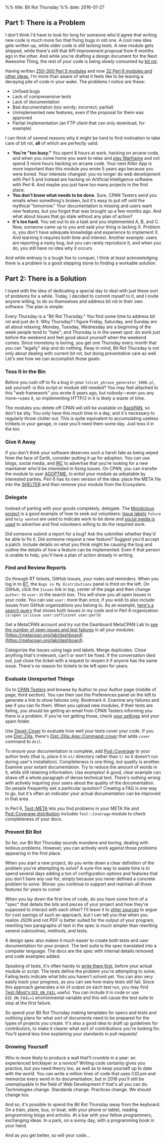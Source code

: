 %% title: Bit Rot Thursday
%% date: 2016-01-27

## Part 1: There is a Problem

I don't think I'd have to look for long for someone who'd agree that writing new code is much more fun that fixing bugs in old one. A cool new idea gets written up, while older code is still lacking tests. A new module gets shipped, while there's still that API improvement proposal from 6 months ago in the other. And while you're drafting a design document for the Next Awesome Thing, the rest of your code is being slowly consumed by [bit rot](https://en.wikipedia.org/wiki/Software_rot).

Having written [250–300 Perl 5 modules](http://backpan.perl.org/authors/id/Z/ZO/ZOFFIX/) and now [32 Perl 6 modules and other ideas](https://github.com/search?utf8=%E2%9C%93&q=user%3Azoffixznet+perl6&type=Repositories&ref=searchresults), I'm more than aware of what it feels like to be leaving a decaying pile of code in your wake. The problems I notice are these:

* Unfixed bugs
* Lack of compresensive tests
* Lack of documentation
* Bad documentation (too wordy; incorrect; partial)
* Unimplemented new features, even if the proposal for them was approved
* Partial implementation (an FTP client that can only download, for example)

I can think of several reasons why it might be hard to find motivation to take care of bit rot, **all** of which are perfectly valid:

* **You're "too busy."** You spent 8 hours at work, hacking on arcane code, and when you come home you want to relax and [play Warframe](http://warframe.com/) and not spend 3 more hours hacking on arcane code. Your next *Killer App* is more important than this module you wrote 5 years ago because you were bored. Your interests changed: you no longer do web development with Perl 5 and instead are hacking on Artificial Intelligence software with Perl 6. And maybe you just have too many projects in the first place.
* **You don't know what needs to be done.** Sure, CPAN Testers send you emails when something's broken, but it's easy to put off until the mythical "tomorrow." Your documentation is missing and users want new features, but you forgot that was brought up a few months ago. And what about Issues that go stale without any plan of action?
* **It's too hard.** You set out to do a task and you implemented A, B, and C. Now, someone came up to you and said your thing is lacking X. Problem is, you don't have adequate knowledge and experience to implement X. And learning it requires both time and interest. Another example: users are reporting a nasty bug, but you can rarely reproduce it, and when you do, you still have no idea why it occurs.

And while entropy is a tough foe to conquer, I think at least acknowledging there is a problem is a good stepping stone to finding a workable solution.

## Part 2: There is a Solution

I toyed with the idea of dedicating a special day to deal with just these sort of problems for a while. Today, I decided to commit myself to it, and I invite anyone willing, to do so themselves and address bit rot in their own software. The plan is simple:

Every Thursday is a "Bit Rot Thursday." You find some time to address bit rot and just do it. Why Thursday? I figure Friday, Saturday, and Sunday are all about relaxing; Monday, Tuesday, Wednesday are a beginning of the week people tend to "hate"; and Thursday is in the sweet spot: do work just before the weekend and feel good about yourself when the weekend comes. Since monotony is boring, you get one Thursday every month that you can "legally" skip and do nothing. Keep in mind, Bit Rot Thursday is not only about dealing with current bit rot, but doing preventative care as well. Let's see how we can accomplish those goals:

### Toss It in the Bin

Before you rush off to fix a bug in your `lolcat_phrase_generator_5000.pl`, ask yourself: is this script or module still needed? You may feel attached to this "web framework" you wrote 8 years ago, but nobody—even you any more—uses it, so implementing HTTP/2 in it is likely a waste of time.

The modules you delete off CPAN will still be available on [BackPAN](http://backpan.perl.org/), so don't be shy. You only have this much time in a day, and it's necessary to regularly throw clutter out. This is quite equivalent to accumulating useless trinkets in your garage, in case you'll need them some day. Just toss it in the bin.

### Give It Away

If you don't think your software deserves such a harsh fate as being wiped from the face of Earth, consider putting it up for adoption. You can use blogs, social media, and <abbr style="border-bottom: 1px dotted #666" title="Internet Relay Chat">IRC</abbr> to advertise that you're looking for a new maintainer who'd be interested in fixing issues. On CPAN, you can transfer the module to user [ADOPTME](https://metacpan.org/author/ADOPTME), to enlist your module as adoptable by interested parties. Perl 6 has its own version of the idea: place the META file into the [SHELTER](https://github.com/perl6/mu/tree/master/misc/SHELTER) and then remove your module from the Ecosystem.

### Delegate

Instead of parting with your goods completely, delegate. The [Mojolicious project](http://mojolicious.org/) is a good example of how to seek out volunteers: [Issue labels](https://github.com/kraih/mojo/issues?utf8=%E2%9C%93&q=is%3Aissue+label%3Afuture+) `future` and `help wanted` are used to indicate work to be done and [social media is used](https://twitter.com/kraih/status/671414334346665986) to advertise and find volunteers willing to do the required work.

Did someone submit a report for a bug? Ask the submitter whether they'd be able to fix it. Did someone request a new feature? Suggest you'd accept a patch. Include details on what you think might be causing the bug and outline the details of how a feature can be implemented. Even if that person is unable to help, you'll have a plan of action already in writing.

### Find and Review Reports

Go through RT tickets, GitHub Issues, your notes and reminders. When you log in to [RT](https://rt.cpan.org/), the `Bugs in My Distributions` panel is third on the left. On GitHub, click the `Issues` link in top, center of the page and then change `author:` to `user:` in the search box. This will show you all open Issues in your code. You can use `user:` more than once, if you wish to also include issues from GitHub organizations you belong to. As an example, [here's a search query](https://github.com/issues?utf8=%E2%9C%93&q=is%3Aopen+is%3Aissue+user%3Azoffixznet+user%3Aperl6+) that shows both Issues in my code and in Perl 6 organization: `is:open is:issue user:zoffixznet user:perl6`

Get a MetaCPAN account and try out the Dashboard MetaCPAN Lab to [see the number of open issues and test failures](http://i.imgur.com/P5WBJWE.png) in all your modules: [https://metacpan.org/lab/dashboard](https://metacpan.org/lab/dashboard).

Categorize the issues using tags and labels. Merge duplicates. Close anything that's irrelevant, can't or won't be fixed. If the conversation died out, just close the ticket with a request to reopen it if anyone has the same issue. There's no reason for tickets to be left open for years.

### Evaluate Unreported Things

Go to [CPAN Testers](http://www.cpantesters.org/) and browse by Author to your Author page (middle of page, third section). You can then use the Preferences panel on the left to generate a link to show failures only. Bookmark it. Examine any failures and see if you can fix them. When you upload new modules, if their tests are failing, you should be getting an email from CPAN Testers informing you there is a problem. If you're not getting those, check [your settings](https://prefs.cpantesters.org/cgi-bin/pages.cgi?act=user-login) and your spam folder.

Use [Devel::Cover](https://metacpan.org/pod/Devel::Cover) to evaluate how well your tests cover your code. If you use [Dist::Zilla](https://metacpan.org/pod/Dist::Zilla), there's [Dist::Zilla::App::Command::cover](https://metacpan.org/pod/Dist::Zilla::App::Command::cover) that adds `cover` command to `dzil`.

To ensure your documentation is complete, add [Pod::Coverage](https://metacpan.org/pod/Pod::Coverage) to your author tests (that is, place it in `xt/` directory rather than `t/` so it doesn't run during user's installation). Completeness is one thing, but quality is another. Examine your extant documentation. Try to reduce the amount of words in it, while still retaining information. Use examples! A good, clear example can shave off a whole paragraph of dense technical text. There's nothing wrong with actively inquiring your users about the quality of the documentation. Do people frequently ask a particular question? Creating a FAQ is one way to go, but it's often an indicator your actual documentation can be improved in that area.

In Perl 6, [Test::META](http://modules.perl6.org/dist/Test::META) lets you find problems in your META file and [Pod::Coverage distribution](http://modules.perl6.org/dist/Pod::Coverage) includes `Test::Coverage` module to check completeness of your docs.

### Prevent Bit Rot

So far, our Bit Rot Thursday sounds mundane and boring, dealing with tedious problems. However, you can actively work against those problems appearing in the first place.

When you start a new project, do you write down a clear definition of the problem you're attempting to solve? A sure-fire way to waste time is to spend several days adding a ton of configuration options and features that you don't have any use for, simply because you never defined a concrete problem to solve. Worse: you continue to support and maintain all those features for years to come!

When you lay down the first line of code, do you have some form of a "spec" that details the bits and pieces of your project and how they're supposed to interact with each other? I'll leave it to [other sources](http://www.amazon.com/Code-Complete-Practical-Handbook-Construction/dp/0735619670/) to argue for cost savings of such an approach, but I can tell you that when you realize JSON and not PDF is better suited for the output of your program, rewriting two paragraphs of text in the spec is much simpler than rewriting several subroutines, methods, and tests.

A design spec also makes it much easier to create both tests and user documentation for your project. The test suite is the spec translated into a computer language. The docs are the spec with internal details removed and code examples added.

Speaking of tests, it's often handy to [write them first](https://en.wikipedia.org/wiki/Test-driven_development), before your actual module or script. The tests define the problem you're attempting to solve. Failing tests indicate what bits you haven't solved yet. You can also very easily track your progress, as you can see how many tests still fail. Since this approach generates a lot of output on each test run, you may find [Test::Most's `DIE_ON_FAIL`](https://metacpan.org/pod/Test::Most#DIE-OR-BAIL-ON-FAIL) useful. You can include it in code or use `DIE_ON_FAIL=1` environmental variable and this will cause the test suite to stop at the first failure.

So spend your Bit Rot Thursday making templates for specs and tests and outlining plans for what sort of documents need to be prepared for the types of projects you create. It's also a good idea to draft up guidelines for contributors, to make it clearer what sort of contributions you're looking for. You'll spend less time explaining your standards in pull requests!

### Growing Yourself

Who is more likely to produce a wall that'll crumble in a year: an experienced bricklayer or a novice? Writing code certainly gives you practice, but you need theory too, as well as to keep yourself up to date with the world. You can write a million lines of code that uses CGI.pm and memorize every word in its documentation, but in 2016 you'll still be unemployable in the field of Web Development if that's all you can do. Technologies change. Standards change. Practices change. We should change too.

And so, it's possible to spend the Bit Rot Thursday away from the keyboard. On a train, plane, bus, or boat, with your phone or tablet, reading programming blogs and articles. At a bar with your fellow programmers, exchanging ideas. In a park, on a sunny day, with a programming book in your hand.

And as you get better, so will your code...
